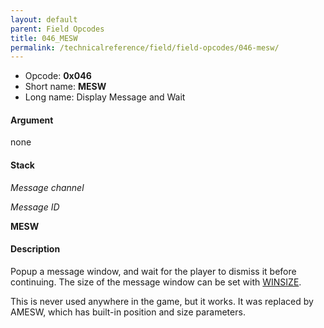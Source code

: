 ```yaml
---
layout: default
parent: Field Opcodes
title: 046_MESW
permalink: /technicalreference/field/field-opcodes/046-mesw/
---
```


-   Opcode: **0x046**
-   Short name: **MESW**
-   Long name: Display Message and Wait

#### Argument

none

#### Stack

  
*Message channel*

*Message ID*

**MESW**

#### Description

Popup a message window, and wait for the player to dismiss it before continuing. The size of the message window can be set with [WINSIZE](04B_WINSIZE).

This is never used anywhere in the game, but it works. It was replaced by AMESW, which has built-in position and size parameters.
